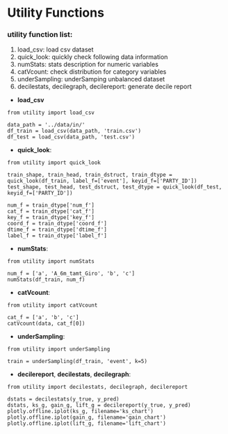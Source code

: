 # Utility Functions 

### utility function list:
1. load_csv: load csv dataset
2. quick_look: quickly check following data information 
3. numStats: stats description for numeric variables
4. catVcount: check distribution for category variables 
5. underSampling: underSamping unbalanced dataset
6. decilestats, decilegraph, decilereport: generate decile report

+ **load_csv**
```
from utility import load_csv

data_path = '../data/in/'
df_train = load_csv(data_path, 'train.csv')
df_test = load_csv(data_path, 'test.csv')
```

+ **quick_look**: 
```
from utility import quick_look

train_shape, train_head, train_dstruct, train_dtype = quick_look(df_train, label_f=['event'], keyid_f=['PARTY_ID'])
test_shape, test_head, test_dstruct, test_dtype = quick_look(df_test, keyid_f=['PARTY_ID'])

num_f = train_dtype['num_f']
cat_f = train_dtype['cat_f']
key_f = train_dtype['key_f']
coord_f = train_dtype['coord_f']
dtime_f = train_dtype['dtime_f']
label_f = train_dtype['label_f']
```

+ **numStats**: 
```
from utility import numStats

num_f = ['a', 'A_6m_tamt_Giro', 'b', 'c']
numStats(df_train, num_f)
```
   
+ **catVcount**: 
```
from utility import catVcount

cat_f = ['a', 'b', 'c']
catVcount(data, cat_f[0])
```

+ **underSampling**: 
```
from utility import underSampling

train = underSampling(df_train, 'event', k=5)
```

+ **decilereport**, **decilestats**, **decilegraph**: 
```
from utility import decilestats, decilegraph, decilereport

dstats = decilestats(y_true, y_pred)
dstats, ks_g, gain_g, lift_g = decilereport(y_true, y_pred)
plotly.offline.iplot(ks_g, filename='ks_chart')
plotly.offline.iplot(gain_g, filename='gain_chart')
plotly.offline.iplot(lift_g, filename='lift_chart')
```
